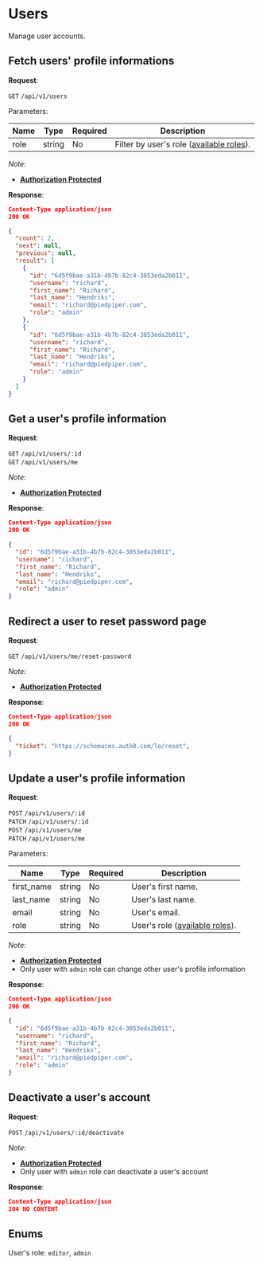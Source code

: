 # Users
Manage user accounts.

## Fetch users' profile informations

**Request**:

`GET` `/api/v1/users`

Parameters:

Name       | Type   | Required | Description
-----------|--------|----------|------------
role       | string | No       | Filter by user's role ([available roles](#enums)).


*Note:*

- **[Authorization Protected](authentication.md)**

**Response**:

```json
Content-Type application/json
200 OK

{
  "count": 2,
  "next": null,
  "previous": null,
  "result": [
    {
      "id": "6d5f9bae-a31b-4b7b-82c4-3853eda2b011",
      "username": "richard",
      "first_name": "Richard",
      "last_name": "Hendriks",
      "email": "richard@piedpiper.com",
      "role": "admin"
    },
    {
      "id": "6d5f9bae-a31b-4b7b-82c4-3853eda2b011",
      "username": "richard",
      "first_name": "Richard",
      "last_name": "Hendriks",
      "email": "richard@piedpiper.com",
      "role": "admin"
    }
  ]
}

```


## Get a user's profile information

**Request**:

`GET` `/api/v1/users/:id` <br/>
`GET` `/api/v1/users/me`

*Note:*

- **[Authorization Protected](authentication.md)**

**Response**:

```json
Content-Type application/json
200 OK

{
  "id": "6d5f9bae-a31b-4b7b-82c4-3853eda2b011",
  "username": "richard",
  "first_name": "Richard",
  "last_name": "Hendriks",
  "email": "richard@piedpiper.com",
  "role": "admin"
}
```

## Redirect a user to reset password page


**Request**:

`GET` `/api/v1/users/me/reset-password`

*Note:*

- **[Authorization Protected](authentication.md)**

**Response**:

```json
Content-Type application/json
200 OK

{
  "ticket": "https://schemacms.auth0.com/lo/reset",
}
```


## Update a user's profile information

**Request**:

`POST` `/api/v1/users/:id` <br/>
`PATCH` `/api/v1/users/:id` <br/>
`POST` `/api/v1/users/me` <br/>
`PATCH` `/api/v1/users/me` <br/>

Parameters:

Name       | Type   | Required | Description
-----------|--------|----------|------------
first_name | string | No       | User's first name.
last_name  | string | No       | User's last name.
email      | string | No       | User's email.
role       | string | No       | User's role ([available roles](#enums)).

*Note:*

- **[Authorization Protected](authentication.md)**
- Only user with `admin` role can change other user's profile information

**Response**:

```json
Content-Type application/json
200 OK

{
  "id": "6d5f9bae-a31b-4b7b-82c4-3853eda2b011",
  "username": "richard",
  "first_name": "Richard",
  "last_name": "Hendriks",
  "email": "richard@piedpiper.com",
  "role": "admin"
}
```

## Deactivate a user's account

**Request**:

`POST` `/api/v1/users/:id/deactivate`

*Note:*

- **[Authorization Protected](authentication.md)**
- Only user with `admin` role can deactivate a user's account

**Response**:

```json
Content-Type application/json
204 NO CONTENT
```

## Enums
User's role: `editor`, `admin`
